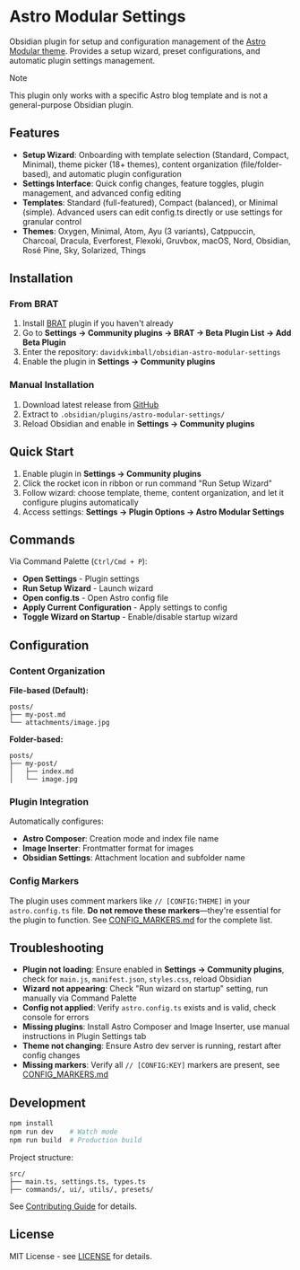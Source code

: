 # Astro Modular Settings

Obsidian plugin for setup and configuration management of the [Astro Modular theme](https://github.com/davidvkimball/astro-modular). Provides a setup wizard, preset configurations, and automatic plugin settings management.

> [!NOTE]
> This plugin only works with a specific Astro blog template and is not a general-purpose Obsidian plugin.

## Features

- **Setup Wizard**: Onboarding with template selection (Standard, Compact, Minimal), theme picker (18+ themes), content organization (file/folder-based), and automatic plugin configuration
- **Settings Interface**: Quick config changes, feature toggles, plugin management, and advanced config editing
- **Templates**: Standard (full-featured), Compact (balanced), or Minimal (simple). Advanced users can edit config.ts directly or use settings for granular control
- **Themes**: Oxygen, Minimal, Atom, Ayu (3 variants), Catppuccin, Charcoal, Dracula, Everforest, Flexoki, Gruvbox, macOS, Nord, Obsidian, Rosé Pine, Sky, Solarized, Things

## Installation

### From BRAT
1. Install [BRAT](https://github.com/TfTHacker/obsidian42-brat) plugin if you haven't already
2. Go to **Settings → Community plugins → BRAT → Beta Plugin List → Add Beta Plugin**
3. Enter the repository: `davidvkimball/obsidian-astro-modular-settings`
4. Enable the plugin in **Settings → Community plugins**

### Manual Installation
1. Download latest release from [GitHub](https://github.com/davidvkimball/obsidian-astro-modular-settings)
2. Extract to `.obsidian/plugins/astro-modular-settings/`
3. Reload Obsidian and enable in **Settings → Community plugins**

## Quick Start

1. Enable plugin in **Settings → Community plugins**
2. Click the rocket icon in ribbon or run command "Run Setup Wizard"
3. Follow wizard: choose template, theme, content organization, and let it configure plugins automatically
4. Access settings: **Settings → Plugin Options → Astro Modular Settings**

## Commands

Via Command Palette (`Ctrl/Cmd + P`):
- **Open Settings** - Plugin settings
- **Run Setup Wizard** - Launch wizard
- **Open config.ts** - Open Astro config file
- **Apply Current Configuration** - Apply settings to config
- **Toggle Wizard on Startup** - Enable/disable startup wizard

## Configuration

### Content Organization

**File-based (Default):**
```
posts/
├── my-post.md
└── attachments/image.jpg
```

**Folder-based:**
```
posts/
├── my-post/
│   ├── index.md
│   └── image.jpg
```

### Plugin Integration

Automatically configures:
- **Astro Composer**: Creation mode and index file name
- **Image Inserter**: Frontmatter format for images
- **Obsidian Settings**: Attachment location and subfolder name

### Config Markers

The plugin uses comment markers like `// [CONFIG:THEME]` in your `astro.config.ts` file. **Do not remove these markers**—they're essential for the plugin to function. See [CONFIG_MARKERS.md](CONFIG_MARKERS.md) for the complete list.

## Troubleshooting

- **Plugin not loading**: Ensure enabled in **Settings → Community plugins**, check for `main.js`, `manifest.json`, `styles.css`, reload Obsidian
- **Wizard not appearing**: Check "Run wizard on startup" setting, run manually via Command Palette
- **Config not applied**: Verify `astro.config.ts` exists and is valid, check console for errors
- **Missing plugins**: Install Astro Composer and Image Inserter, use manual instructions in Plugin Settings tab
- **Theme not changing**: Ensure Astro dev server is running, restart after config changes
- **Missing markers**: Verify all `// [CONFIG:KEY]` markers are present, see [CONFIG_MARKERS.md](CONFIG_MARKERS.md)

## Development

```bash
npm install
npm run dev    # Watch mode
npm run build  # Production build
```

Project structure:
```
src/
├── main.ts, settings.ts, types.ts
├── commands/, ui/, utils/, presets/
```

See [Contributing Guide](CONTRIBUTING.md) for details.

## License

MIT License - see [LICENSE](LICENSE) for details.
